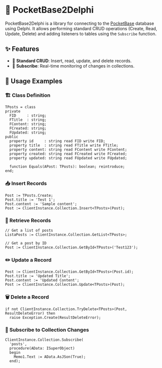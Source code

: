 # 🚀 PocketBase2Delphi

PocketBase2Delphi is a library for connecting to the [PocketBase](https://pocketbase.io/) database using Delphi. It allows performing standard CRUD operations (Create, Read, Update, Delete) and adding listeners to tables using the `Subscribe` function.

## ✨ Features
- 🔄 **Standard CRUD**: Insert, read, update, and delete records.
- 🔔 **Subscribe**: Real-time monitoring of changes in collections.

## 📌 Usage Examples

### 🏗️ Class Definition
```delphi
TPosts = class
private
  FID     : string;
  FTitle  : string;
  FContent: string;
  FCreated: string;
  FUpdated: string;
public
  property id     : string read FID write FID;
  property title  : string read FTitle write FTitle;
  property content: string read FContent write FContent;
  property created: string read FCreated write FCreated;
  property updated: string read FUpdated write FUpdated;

  function Equals(APost: TPosts): boolean; reintroduce;
end;
```

### 📥 Insert Records
```delphi
Post := TPosts.Create;
Post.title := 'Test 1';
Post.content := 'Sample content';
Post := ClientInstance.Collection.Insert<TPosts>(Post);
```

### 📜 Retrieve Records
```delphi
// Get a list of posts
ListaPosts := ClientInstance.Collection.GetList<TPosts>;

// Get a post by ID
Post := ClientInstance.Collection.GetById<TPosts>('Test123');
```

### ✏️ Update a Record
```delphi
Post := ClientInstance.Collection.GetById<TPosts>(Post.id);
Post.title := 'Updated Title';
Post.content := 'Updated Content';
Post := ClientInstance.Collection.Update<TPosts>(Post);
```

### 🗑️ Delete a Record
```delphi
if not ClientInstance.Collection.TryDelete<TPosts>(Post, ResultDeleteError) then
  raise Exception.Create(ResultDeleteError);
```

### 📡 Subscribe to Collection Changes
```delphi
ClientInstance.Collection.Subscribe(
  'posts',
  procedure(AData: ISuperObject)
  begin
    Memo1.Text := AData.AsJSon(True);
  end);
